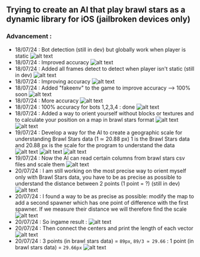 ## Trying to create an AI that play brawl stars as a dynamic library for iOS (jailbroken devices only)
### Advancement :
- 18/07/24 : Bot detection (still in dev) but globally work when player is static
![alt text](https://raw.githubusercontent.com/slayy2357/bs-recognition-dylib/main/pictures/1.png)
- 18/07/24 : Improved accuracy
![alt text](https://raw.githubusercontent.com/slayy2357/bs-recognition-dylib/main/pictures/2.png)
- 18/07/24 : Added all frames detect to detect when player isn't static (still in dev)
![alt text](https://raw.githubusercontent.com/slayy2357/bs-recognition-dylib/main/pictures/3.png)
- 18/07/24 : Improving accuracy
![alt text](https://raw.githubusercontent.com/slayy2357/bs-recognition-dylib/main/pictures/4.png)
- 18/07/24 : Added "fakeenv" to the game to improve accuracy --> 100% soon
![alt text](https://raw.githubusercontent.com/slayy2357/bs-recognition-dylib/main/pictures/5.png)
- 18/07/24 : More accuracy
![alt text](https://raw.githubusercontent.com/slayy2357/bs-recognition-dylib/main/pictures/6.png)
- 18/07/24 : 100% accuracy for bots 1,2,3,4 : done
![alt text](https://raw.githubusercontent.com/slayy2357/bs-recognition-dylib/main/pictures/7.png)
- 18/07/24 : Added a way to orient yourself without blocks or textures and to calculate your position on a map in brawl stars format
![alt text](https://raw.githubusercontent.com/slayy2357/bs-recognition-dylib/main/pictures/8.png)
![alt text](https://raw.githubusercontent.com/slayy2357/bs-recognition-dylib/main/pictures/9.png)
- 19/07/24 : Develop a way for the AI ​​to create a geographic scale for understanding Brawl Stars data (1 ≃ 20.88 px) 1 is the Brawl Stars data and 20.88 px is the scale for the program to understand the data
![alt text](https://raw.githubusercontent.com/slayy2357/bs-recognition-dylib/main/pictures/10.png)
![alt text](https://raw.githubusercontent.com/slayy2357/bs-recognition-dylib/main/pictures/11.png)
![alt text](https://raw.githubusercontent.com/slayy2357/bs-recognition-dylib/main/pictures/12.png)
- 19/07/24 : Now the AI ​​can read certain columns from brawl stars csv files and scale them
![alt text](https://raw.githubusercontent.com/slayy2357/bs-recognition-dylib/main/pictures/13.png)
- 20/07/24 : I am still working on the most precise way to orient myself only with Brawl Stars data, you have to be as precise as possible to understand the distance between 2 points (1 point = ?) (still in dev)
![alt text](https://raw.githubusercontent.com/slayy2357/bs-recognition-dylib/main/pictures/14.png)
- 20/07/24 : I found a way to be as precise as possible: modify the map to add a second spawner which has one point of difference with the first spawner. If we measure their distance we will therefore find the scale
![alt text](https://raw.githubusercontent.com/slayy2357/bs-recognition-dylib/main/pictures/15.png)
- 20/07/24 : So ingame result :
![alt text](https://raw.githubusercontent.com/slayy2357/bs-recognition-dylib/main/pictures/16.png)
- 20/07/24 : Then connect the centers and print the length of each vector
![alt text](https://raw.githubusercontent.com/slayy2357/bs-recognition-dylib/main/pictures/17.png)
- 20/07/24 : 3 points (in brawl stars data) = `89px`, `89/3 ≃ 29.66` : 1 point (in brawl stars data) = `29.66px`
![alt text](https://raw.githubusercontent.com/slayy2357/bs-recognition-dylib/main/pictures/18.png)